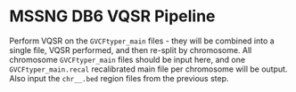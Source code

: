 # MSSNG DB6 VQSR Pipeline

Perform VQSR on the `GVCFtyper_main` files - they will be combined into a single file, VQSR performed, and then re-split by chromosome. All chromosome `GVCFtyper_main` files should be input here, and one `GVCFtyper_main.recal` recalibrated main file per chromosome will be output. Also input the `chr__.bed` region files from the previous step.
